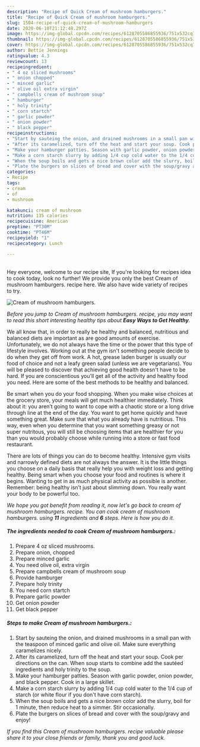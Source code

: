 ```yaml
---
description: "Recipe of Quick Cream of mushroom hamburgers."
title: "Recipe of Quick Cream of mushroom hamburgers."
slug: 1504-recipe-of-quick-cream-of-mushroom-hamburgers
date: 2020-06-10T21:12:48.297Z
image: https://img-global.cpcdn.com/recipes/6128705586855936/751x532cq70/cream-of-mushroom-hamburgers-recipe-main-photo.jpg
thumbnail: https://img-global.cpcdn.com/recipes/6128705586855936/751x532cq70/cream-of-mushroom-hamburgers-recipe-main-photo.jpg
cover: https://img-global.cpcdn.com/recipes/6128705586855936/751x532cq70/cream-of-mushroom-hamburgers-recipe-main-photo.jpg
author: Bettie Jennings
ratingvalue: 4.3
reviewcount: 13
recipeingredient:
- " 4 oz sliced mushrooms"
- " onion chopped"
- " minced garlic"
- " olive oil extra virgin"
- " campbells cream of mushroom soup"
- " hamburger"
- " holy trinity"
- " corn startch"
- " garlic powder"
- " onion powder"
- " black pepper"
recipeinstructions:
- "Start by sauteing the onion, and drained mushrooms in a small pan with the teaspoon of minced garlic and olive oil. Make sure everything caramelizes nicely."
- "After its caramelized, turn off the heat and start your soup. Cook per directions on the can. When soup starts to combine add the sautéed ingredients and holy trinity to the soup."
- "Make your hamburger patties. Season with garlic powder, onion powder, and black pepper. Cook in a large skillet."
- "Make a corn starch slurry by adding 1/4 cup cold water to the 1/4 cup of starch (or white flour if you don&#39;t have corn starch)."
- "When the soup boils and gets a nice brown color add the slurry, boil for 1 minute, then reduce heat to a simmer. Stir occasionally."
- "Plate the burgers on slices of bread and cover with the soup/gravy and enjoy!"
categories:
- Recipe
tags:
- cream
- of
- mushroom

katakunci: cream of mushroom 
nutrition: 135 calories
recipecuisine: American
preptime: "PT30M"
cooktime: "PT46M"
recipeyield: "1"
recipecategory: Lunch

---
```

<br>
Hey everyone, welcome to our recipe site, If you're looking for recipes idea to cook today, look no further! We provide you only the best Cream of mushroom hamburgers. recipe here. We also have wide variety of recipes to try.
<br>


![Cream of mushroom hamburgers.](https://img-global.cpcdn.com/recipes/6128705586855936/751x532cq70/cream-of-mushroom-hamburgers-recipe-main-photo.jpg)

<i>Before you jump to Cream of mushroom hamburgers. recipe, you may want to read this short interesting healthy tips about <strong>Easy Ways to Get Healthy</strong>.</i>

We all know that, in order to really be healthy and balanced, nutritious and balanced diets are important as are good amounts of exercise. Unfortunately, we do not always have the time or the power that this type of lifestyle involves. Working out at the gym isn't something people decide to do when they get off from work. A hot, grease laden burger is usually our food of choice and not a leafy green salad (unless we are vegetarians). You will be pleased to discover that achieving good health doesn't have to be hard. If you are conscientious you'll get all of the activity and healthy food you need. Here are some of the best methods to be healthy and balanced.

Be smart when you do your food shopping. When you make wise choices at the grocery store, your meals will get much healthier immediately. Think about it: you aren’t going to want to cope with a chaotic store or a long drive through line at the end of the day. You want to get home quickly and have something great. Make sure that what you already have is nutritious. This way, even when you determine that you want something greasy or not super nutritous, you will still be choosing items that are healthier for you than you would probably choose while running into a store or fast food restaurant.

There are lots of things you can do to become healthy. Intensive gym visits and narrowly defined diets are not always the answer. It is the little things you choose on a daily basis that really help you with weight loss and getting healthy. Being smart when you choose your food and routines is where it begins. Wanting to get in as much physical activity as possible is another. Remember: being healthy isn’t just about slimming down. You really want your body to be powerful too. 


<i>We hope you got benefit from reading it, now let's go back to cream of mushroom hamburgers. recipe. You can cook cream of mushroom hamburgers. using <strong>11</strong> ingredients and <strong>6</strong> steps. Here is how you do it.
</i>

##### The ingredients needed to cook Cream of mushroom hamburgers.:

1. Prepare  4 oz sliced mushrooms.
1. Prepare  onion, chopped
1. Prepare  minced garlic
1. You need  olive oil, extra virgin
1. Prepare  campbells cream of mushroom soup
1. Provide  hamburger
1. Prepare  holy trinity
1. You need  corn startch
1. Prepare  garlic powder
1. Get  onion powder
1. Get  black pepper


##### Steps to make Cream of mushroom hamburgers.:

1. Start by sauteing the onion, and drained mushrooms in a small pan with the teaspoon of minced garlic and olive oil. Make sure everything caramelizes nicely.
1. After its caramelized, turn off the heat and start your soup. Cook per directions on the can. When soup starts to combine add the sautéed ingredients and holy trinity to the soup.
1. Make your hamburger patties. Season with garlic powder, onion powder, and black pepper. Cook in a large skillet.
1. Make a corn starch slurry by adding 1/4 cup cold water to the 1/4 cup of starch (or white flour if you don&#39;t have corn starch).
1. When the soup boils and gets a nice brown color add the slurry, boil for 1 minute, then reduce heat to a simmer. Stir occasionally.
1. Plate the burgers on slices of bread and cover with the soup/gravy and enjoy!


<i>If you find this Cream of mushroom hamburgers. recipe valuable please share it to your close friends or family, thank you and good luck.</i>

